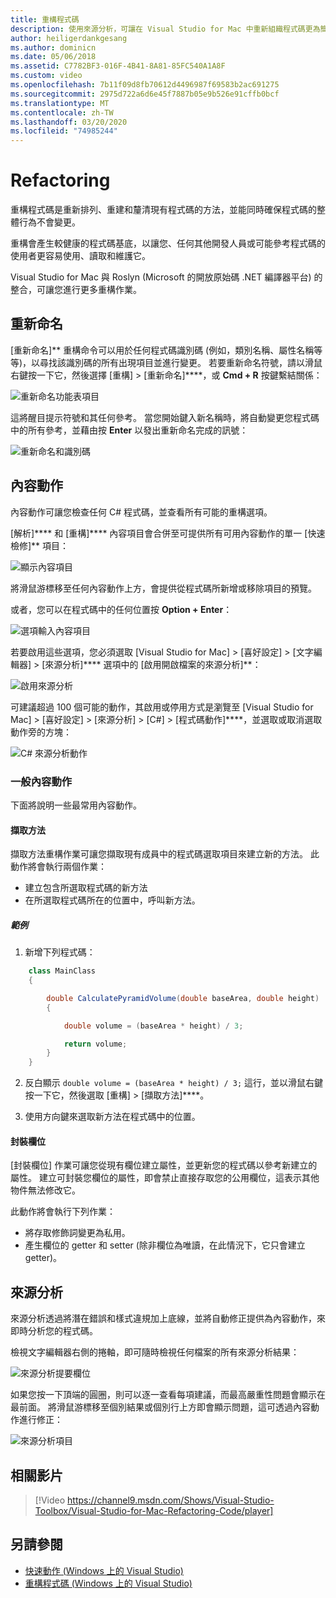 ```yaml
---
title: 重構程式碼
description: 使用來源分析，可讓在 Visual Studio for Mac 中重新組織程式碼更為簡單。
author: heiligerdankgesang
ms.author: dominicn
ms.date: 05/06/2018
ms.assetid: C7782BF3-016F-4B41-8A81-85FC540A1A8F
ms.custom: video
ms.openlocfilehash: 7b11f09d8fb70612d4496987f69583b2ac691275
ms.sourcegitcommit: 2975d722a6d6e45f7887b05e9b526e91cffb0bcf
ms.translationtype: MT
ms.contentlocale: zh-TW
ms.lasthandoff: 03/20/2020
ms.locfileid: "74985244"
---
```

# <a name="refactoring"></a>Refactoring

重構程式碼是重新排列、重建和釐清現有程式碼的方法，並能同時確保程式碼的整體行為不會變更。

重構會產生較健康的程式碼基底，以讓您、任何其他開發人員或可能參考程式碼的使用者更容易使用、讀取和維護它。

Visual Studio for Mac 與 Roslyn (Microsoft 的開放原始碼 .NET 編譯器平台) 的整合，可讓您進行更多重構作業。

## <a name="renaming"></a>重新命名

[重新命名]** 重構命令可以用於任何程式碼識別碼 (例如，類別名稱、屬性名稱等等)，以尋找該識別碼的所有出現項目並進行變更。 若要重新命名符號，請以滑鼠右鍵按一下它，然後選擇 [重構] > [重新命名]****，或 **Cmd + R** 按鍵繫結關係：

![重新命名功能表項目](media/refactoring-renaming1.png)

這將醒目提示符號和其任何參考。 當您開始鍵入新名稱時，將自動變更您程式碼中的所有參考，並藉由按 **Enter** 以發出重新命名完成的訊號：

![重新命名和識別碼](media/refactoring-renaming2.png)

## <a name="context-actions"></a>內容動作

內容動作可讓您檢查任何 C# 程式碼，並查看所有可能的重構選項。

[解析]**** 和 [重構]**** 內容項目會合併至可提供所有可用內容動作的單一 [快速檢修]** 項目：

![顯示內容項目](media/refactoring-context-action.png)

將滑鼠游標移至任何內容動作上方，會提供從程式碼所新增或移除項目的預覽。

或者，您可以在程式碼中的任何位置按 **Option + Enter**：

![選項輸入內容項目](media/refactoring-image2a.png)

若要啟用這些選項，您必須選取 [Visual Studio for Mac] > [喜好設定] > [文字編輯器] > [來源分析]**** 選項中的 [啟用開啟檔案的來源分析]**：

![啟用來源分析](media/refactoring-options.png)

可建議超過 100 個可能的動作，其啟用或停用方式是瀏覽至 [Visual Studio for Mac] > [喜好設定] > [來源分析] > [C#] > [程式碼動作]****，並選取或取消選取動作旁的方塊：

![C# 來源分析動作](media/refactoring-image3a.png)

### <a name="common-context-actions"></a>一般內容動作

下面將說明一些最常用內容動作。

#### <a name="extract-method"></a>擷取方法

擷取方法重構作業可讓您擷取現有成員中的程式碼選取項目來建立新的方法。 此動作將會執行兩個作業：

* 建立包含所選取程式碼的新方法
* 在所選取程式碼所在的位置中，呼叫新方法。

##### <a name="example"></a>範例

1. 新增下列程式碼：

```csharp
    class MainClass
    {

        double CalculatePyramidVolume(double baseArea, double height)
        {

            double volume = (baseArea * height) / 3;

            return volume;
        }
    }
```

2. 反白顯示 `double volume = (baseArea * height) / 3;` 這行，並以滑鼠右鍵按一下它，然後選取 [重構] > [擷取方法]****。

3. 使用方向鍵來選取新方法在程式碼中的位置。

#### <a name="encapsulate-field"></a>封裝欄位

[封裝欄位] 作業可讓您從現有欄位建立屬性，並更新您的程式碼以參考新建立的屬性。 建立可封裝您欄位的屬性，即會禁止直接存取您的公用欄位，這表示其他物件無法修改它。

此動作將會執行下列作業：

* 將存取修飾詞變更為私用。
* 產生欄位的 getter 和 setter (除非欄位為唯讀，在此情況下，它只會建立 getter)。

## <a name="source-analysis"></a>來源分析

來源分析透過將潛在錯誤和樣式違規加上底線，並將自動修正提供為內容動作，來即時分析您的程式碼。

檢視文字編輯器右側的捲軸，即可隨時檢視任何檔案的所有來源分析結果：

![來源分析提要欄位](media/refactoring-image4a.png)

如果您按一下頂端的圓圈，則可以逐一查看每項建議，而最高嚴重性問題會顯示在最前面。 將滑鼠游標移至個別結果或個別行上方即會顯示問題，這可透過內容動作進行修正：

![來源分析項目](media/refactoring-image5.png)

## <a name="related-video"></a>相關影片

> [!Video https://channel9.msdn.com/Shows/Visual-Studio-Toolbox/Visual-Studio-for-Mac-Refactoring-Code/player]

## <a name="see-also"></a>另請參閱

- [快速動作 (Windows 上的 Visual Studio)](/visualstudio/ide/quick-actions)
- [重構程式碼 (Windows 上的 Visual Studio)](/visualstudio/ide/refactoring-in-visual-studio)